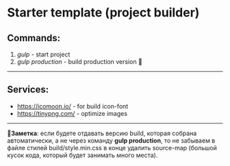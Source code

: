 # Starter template (project builder)

## Commands: ##
1. *gulp* - start project
2. *gulp production* - build production version
:call_me_hand:
------
## Services: ##
- https://icomoon.io/ - for build icon-font
- https://tinypng.com/ - optimize images
------
:ledger:**Заметка**: если будете отдавать версию build, которая собрана автоматически, а не через команду **gulp production**, то не забываем в файле стилей build/style.min.css в конце удалить source-map (большой кусок кода, который будет занимать много места).

